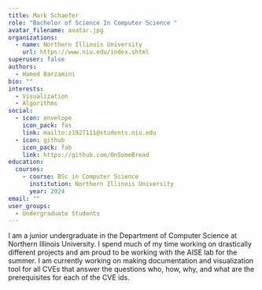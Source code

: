 ```yaml
---
title: Mark Schaefer
role: "Bachelor of Science In Computer Science "
avatar_filename: avatar.jpg
organizations:
  - name: Northern Illinois University
    url: https://www.niu.edu/index.shtml
superuser: false
authors:
  - Hamed Barzamini
bio: ""
interests:
  - Visualization
  - Algorithms
social:
  - icon: envelope
    icon_pack: fas
    link: mailto:z1927111@students.niu.edu
  - icon: github
    icon_pack: fab
    link: https://github.com/OnSomeBread
education:
  courses:
    - course: BSc in Computer Science
      institution: Northern Illinois University
      year: 2024
email: ""
user_groups:
  - Undergraduate Students
---
```

I am a junior undergraduate in the Department of Computer Science at Northern Illinois University. I spend much of my time working on drastically different projects and am proud to be working with the AISE lab for the summer. I am currently working on making documentation and visualization tool for all CVEs that answer the questions who, how, why, and what are the prerequisites for each of the CVE ids.